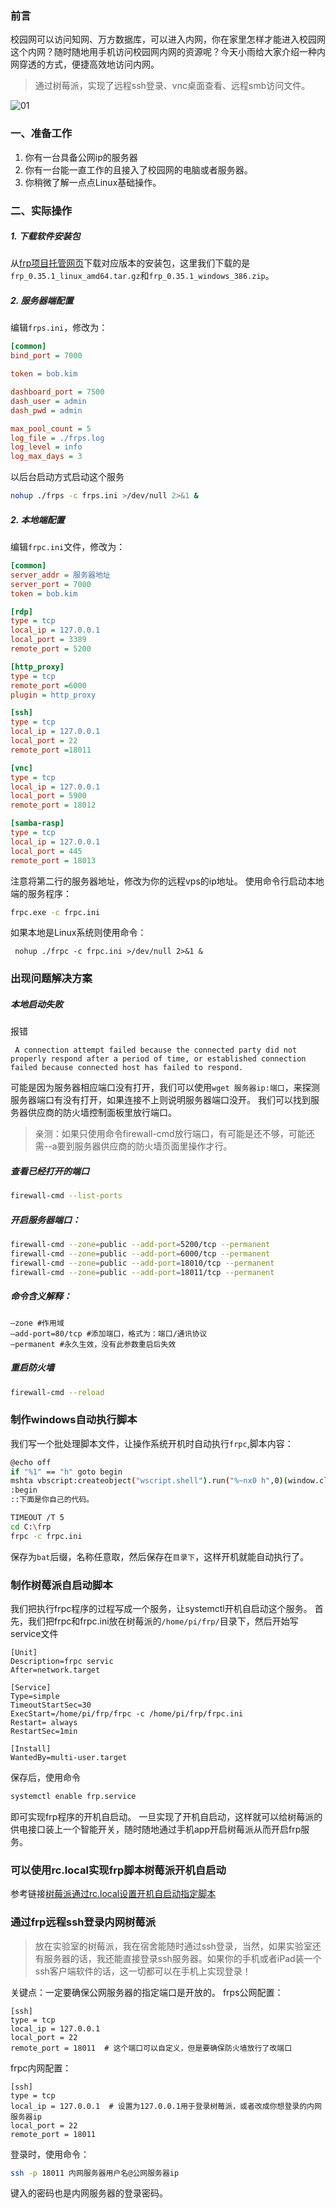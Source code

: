### 前言
校园网可以访问知网、万方数据库，可以进入内网，你在家里怎样才能进入校园网这个内网？随时随地用手机访问校园网内网的资源呢？今天小雨给大家介绍一种内网穿透的方式，便捷高效地访问内网。

> 通过树莓派，实现了远程ssh登录、vnc桌面查看、远程smb访问文件。

![01](localpicbed/使用frp进行内网穿透.assets/01.png)

### 一、准备工作
1. 你有一台具备公网ip的服务器
2. 你有一台能一直工作的且接入了校园网的电脑或者服务器。
3. 你稍微了解一点点Linux基础操作。
### 二、实际操作
##### 1. 下载软件安装包
从[frp项目托管网页](https://github.com/fatedier/frp/)下载对应版本的安装包，这里我们下载的是`frp_0.35.1_linux_amd64.tar.gz`和`frp_0.35.1_windows_386.zip`。

##### 2. 服务器端配置
编辑`frps.ini`，修改为：
```ini
[common]
bind_port = 7000

token = bob.kim

dashboard_port = 7500
dash_user = admin
dash_pwd = admin

max_pool_count = 5
log_file = ./frps.log
log_level = info
log_max_days = 3
```
以后台启动方式启动这个服务
```sh
nohup ./frps -c frps.ini >/dev/null 2>&1 &
```

##### 2. 本地端配置
编辑`frpc.ini`文件，修改为：
```ini
[common]
server_addr = 服务器地址
server_port = 7000
token = bob.kim

[rdp]
type = tcp
local_ip = 127.0.0.1
local_port = 3389
remote_port = 5200

[http_proxy]
type = tcp
remote_port =6000
plugin = http_proxy

[ssh]
type = tcp
local_ip = 127.0.0.1
local_port = 22
remote_port =18011

[vnc]
type = tcp
local_ip = 127.0.0.1
local_port = 5900
remote_port = 18012

[samba-rasp]
type = tcp
local_ip = 127.0.0.1
local_port = 445
remote_port = 18013
```
注意将第二行的服务器地址，修改为你的远程vps的ip地址。
使用命令行启动本地端的服务程序：
```sh
frpc.exe -c frpc.ini
```
如果本地是Linux系统则使用命令：
```shell
 nohup ./frpc -c frpc.ini >/dev/null 2>&1 &
```
### 出现问题解决方案
#####  本地启动失败
报错
```
 A connection attempt failed because the connected party did not properly respond after a period of time, or established connection failed because connected host has failed to respond.
```
可能是因为服务器相应端口没有打开，我们可以使用`wget 服务器ip:端口`，来探测服务器端口有没有打开，如果连接不上则说明服务器端口没开。
我们可以找到服务器供应商的防火墙控制面板里放行端口。
> 亲测：如果只使用命令firewall-cmd放行端口，有可能是还不够，可能还需--a要到服务器供应商的防火墙页面里操作才行。

##### 查看已经打开的端口
```sh
firewall-cmd --list-ports
```
##### 开启服务器端口：
```sh
firewall-cmd --zone=public --add-port=5200/tcp --permanent
firewall-cmd --zone=public --add-port=6000/tcp --permanent
firewall-cmd --zone=public --add-port=18010/tcp --permanent
firewall-cmd --zone=public --add-port=18011/tcp --permanent
```
##### 命令含义解释：
```
–zone #作用域
–add-port=80/tcp #添加端口，格式为：端口/通讯协议
–permanent #永久生效，没有此参数重启后失效
```
##### 重启防火墙
```sh
firewall-cmd --reload
```
### 制作windows自动执行脚本
我们写一个批处理脚本文件，让操作系统开机时自动执行`frpc`,脚本内容：
```sh
@echo off 　
if "%1" == "h" goto begin 
mshta vbscript:createobject("wscript.shell").run("%~nx0 h",0)(window.close)&&exit 
:begin 
::下面是你自己的代码。

TIMEOUT /T 5
cd C:\frp
frpc -c frpc.ini
```
保存为`bat`后缀，名称任意取，然后保存在`目录下`，这样开机就能自动执行了。

### 制作树莓派自启动脚本
我们把执行frpc程序的过程写成一个服务，让systemctl开机自启动这个服务。
首先，我们把frpc和frpc.ini放在树莓派的`/home/pi/frp/`目录下，然后开始写service文件
```
[Unit]
Description=frpc servic
After=network.target

[Service]
Type=simple
TimeoutStartSec=30
ExecStart=/home/pi/frp/frpc -c /home/pi/frp/frpc.ini
Restart= always
RestartSec=1min

[Install]
WantedBy=multi-user.target
```
保存后，使用命令
```sh
systemctl enable frp.service
```
即可实现frp程序的开机自启动。
一旦实现了开机自启动，这样就可以给树莓派的供电接口装上一个智能开关，随时随地通过手机app开启树莓派从而开启frp服务。
### 可以使用rc.local实现frp脚本树莓派开机自启动
参考链接[树莓派通过rc.local设置开机自启动指定脚本](https://www.jianshu.com/p/74d76e991491)

### 通过frp远程ssh登录内网树莓派
> 放在实验室的树莓派，我在宿舍能随时通过ssh登录，当然，如果实验室还有服务器的话，我还能直接登录ssh服务器。如果你的手机或者iPad装一个ssh客户端软件的话，这一切都可以在手机上实现登录！

关键点：一定要确保公网服务器的指定端口是开放的。
frps公网配置：
```
[ssh]
type = tcp
local_ip = 127.0.0.1
local_port = 22
remote_port = 18011  # 这个端口可以自定义，但是要确保防火墙放行了改端口
```
frpc内网配置：
```
[ssh]
type = tcp
local_ip = 127.0.0.1  # 设置为127.0.0.1用于登录树莓派，或者改成你想登录的内网服务器ip
local_port = 22
remote_port = 18011
```
登录时，使用命令：
```sh
ssh -p 18011 内网服务器用户名@公网服务器ip
```
键入的密码也是内网服务器的登录密码。